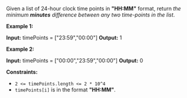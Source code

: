 
Given a list of 24-hour clock time points in **"HH:MM"** format, return _the minimum  **minutes**  difference between any two time-points in the list_.

**Example 1:**

**Input:** timePoints = ["23:59","00:00"]
**Output:** 1

**Example 2:**

**Input:** timePoints = ["00:00","23:59","00:00"]
**Output:** 0

**Constraints:**

-   `2 <= timePoints.length <= 2 * 10^4`
-   `timePoints[i]`  is in the format  **"HH:MM"**.